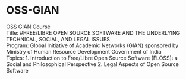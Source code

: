 # OSS-GIAN
OSS GIAN Course  
Title: #FREE/LIBRE OPEN SOURCE SOFTWARE AND THE UNDERLYING TECHNICAL, SOCIAL, AND LEGAL ISSUES  
Program: Global Initiative of Academic Networks (GIAN) sponsored by Ministry of Human Resource Development Government of India  
Topics: 1. Introduction to Free/Libre Open Source Software (FLOSS): a Social and Philosophical Perspective
 2. Legal Aspects of Open Source Software
